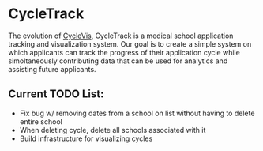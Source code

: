 # CycleTrack
The evolution of [CycleVis](https://github.com/toofastdan117/Med_School_Cycle_Analyzer),
CycleTrack is a medical school application tracking and visualization system. Our goal is to create
a simple system on which applicants can track the progress of their application cycle while
simoltaneously contributing data that can be used for analytics and assisting future applicants.

## Current TODO List:
 * Fix bug w/ removing dates from a school on list without having to delete entire school
 * When deleting cycle, delete all schools associated with it
 * Build infrastructure for visualizing cycles